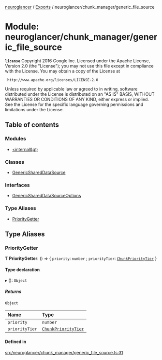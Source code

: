 [neuroglancer](../README.md) / [Exports](../modules.md) / neuroglancer/chunk\_manager/generic\_file\_source

# Module: neuroglancer/chunk\_manager/generic\_file\_source

**`license`**
Copyright 2016 Google Inc.
Licensed under the Apache License, Version 2.0 (the "License");
you may not use this file except in compliance with the License.
You may obtain a copy of the License at

     http://www.apache.org/licenses/LICENSE-2.0

Unless required by applicable law or agreed to in writing, software
distributed under the License is distributed on an "AS IS" BASIS,
WITHOUT WARRANTIES OR CONDITIONS OF ANY KIND, either express or implied.
See the License for the specific language governing permissions and
limitations under the License.

## Table of contents

### Modules

- [&lt;internal\&gt;](neuroglancer_chunk_manager_generic_file_source._internal_.md)

### Classes

- [GenericSharedDataSource](../classes/neuroglancer_chunk_manager_generic_file_source.GenericSharedDataSource.md)

### Interfaces

- [GenericSharedDataSourceOptions](../interfaces/neuroglancer_chunk_manager_generic_file_source.GenericSharedDataSourceOptions.md)

### Type Aliases

- [PriorityGetter](neuroglancer_chunk_manager_generic_file_source.md#prioritygetter)

## Type Aliases

### PriorityGetter

Ƭ **PriorityGetter**: () => { `priority`: `number` ; `priorityTier`: [`ChunkPriorityTier`](../enums/neuroglancer_chunk_manager_base.ChunkPriorityTier.md)  }

#### Type declaration

▸ (): `Object`

##### Returns

`Object`

| Name | Type |
| :------ | :------ |
| `priority` | `number` |
| `priorityTier` | [`ChunkPriorityTier`](../enums/neuroglancer_chunk_manager_base.ChunkPriorityTier.md) |

#### Defined in

[src/neuroglancer/chunk_manager/generic_file_source.ts:31](https://github.com/ActiveBrainAtlas2/neuroglancer/blob/034b457d/src/neuroglancer/chunk_manager/generic_file_source.ts#L31)

